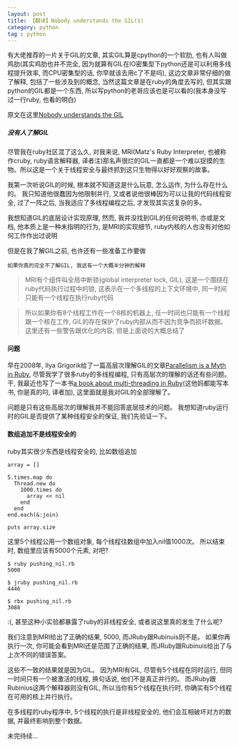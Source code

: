 ```yaml
---
layout: post
title: 【翻译】Nobody understands the GIL(1)
category: python
tag : python
---
```



有大佬推荐的一片关于GIL的文章, 其实GIL算是cpython的一个软肋, 也有人叫做鸡肋(其实鸡肋也并不完全, 因为就算有GIL在IO密集型下python还是可以利用多线程提升效率, 而CPU密集型的话, 你早就该去用c了不是吗), 这边文章非常仔细的做了解释, 包括了一些涉及到的概念, 当然这篇文章是在ruby的角度去写的, 但其实跟python的GIL都是一个东西, 所以写python的老哥应该也是可以看的(我本身没写过一行ruby, 也看的明白)

原文在这里[Nobody understands the GIL](https://www.jstorimer.com/blogs/workingwithcode/8085491-nobody-understands-the-gil)  

##### 没有人了解GIL    

尽管我在ruby社区混了这么久, 对我来说, MRI(Matz's Ruby Interpreter, 也被称作cruby, ruby语言解释器, 译者注)那名声很烂的GIL一直都是一个难以捉摸的生物。所以这是一个关于线程安全与最终抓到这只生物得以好好观察的故事。  

我第一次听说GIL的时候, 根本就不知道这是什么玩意, 怎么运作, 为什么存在什么的。 我只知道他很蠢因为他限制并行, 又或者说他很棒因为可以让我的代码线程安全, 过了一阵之后, 当我适应了多线程编程之后, 才发现其实这复杂的多。  

我想知道GIL的底层设计实现原理, 然而, 我并没找到GIL的任何说明书, 亦或是文档, 他本质上是一种未指明的行为, 是MRI的实现细节, ruby内核的人也没有对他如何工作作出过说明  

但是在我了解GIL之前, 也许还有一些准备工作要做  

`如果你真的完全不了解GIL, 我这有一个大概半分钟的解释`  
>MRI有个组件叫全局中断锁(global interpreter lock, GIL), 这是一个围绕在ruby代码执行过程中的锁, 这表示在一个多线程的上下文环境中, 同一时间只能有一个线程在执行ruby代码  

>所以如果你有8个线程工作在一个8核的机器上, 任一时间也只能有一个线程跟一个核在工作, GIL的存在保护了ruby内部从而不因为竞争而损坏数据。 这里还有一些警告跟优化的内容, 但是上面说的大概总结了  


#### 问题  
早在2008年, Ilya Grigorik给了一篇高层次理解GIL的文章[Parallelism is a Myth in Ruby](https://www.igvita.com/2008/11/13/concurrency-is-a-myth-in-ruby/), 尽管我学了很多ruby的多线程编程, 只有高层次的理解的话还有些问题。 干, 我最近也写了一本书[a book about multi-threading in Ruby](https://www.jstorimer.com/products/working-with-ruby-threads)(这他妈都能写本书, 你是真的叼, 译者加), 这里面就是我对GIL的全部理解了。  

问题是只有这些高层次的理解我并不能回答底层技术的问题。 我想知道ruby运行时的GIL是否提供了某种线程安全的保证, 我们先验证一下。  

#### 数组追加不是线程安全的  
ruby其实很少东西是线程安全的, 比如数组追加   

```
array = []

5.times.map do
  Thread.new do
    1000.times do
      array << nil
    end
  end
end.each(&:join)

puts array.size
```

这里5个线程公用一个数组对象, 每个线程往数组中加入nil值1000次。 所以结束时, 数组里应该有5000个元素, 对吧?  

```
$ ruby pushing_nil.rb
5000

$ jruby pushing_nil.rb
4446

$ rbx pushing_nil.rb
3088
```
:(, 甚至这种小实验都暴露了ruby的非线程安全, 或者说这里真的发生了什么呢?  

我们注意到MRI给出了正确的结果, 5000, 而JRuby跟Rubinuis则不是。 如果你再执行一次, 你可能会看到MRI还是范围了正确的结果, 而JRuby跟Rubinuis给出了与上次不同的错误答案。  

这些不一致的结果就是因为GIL。 因为MRI有GIL, 尽管有5个线程在同时运行, 但同一时间只有一个被激活的线程, 换句话说, 他们不是真正并行的。 而JRuby跟Rubinius这两个解释器则没有GIL, 所以当你有5个线程在执行时, 你确实有5个线程在可用的核上并行执行。  

在多线程的ruby程序中, 5个线程的执行是非线程安全的, 他们会互相破坏对方的数据, 并最终影响到整个数据。 

未完待续...







